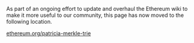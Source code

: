 As part of an ongoing effort to update and overhaul the Ethereum wiki to make it more useful to our community, this page has now moved to the following location.

[ethereum.org/patricia-merkle-trie](https://ethereum.org/en/developers/docs/data-structures-and-encoding/patricia-merkle-trie)